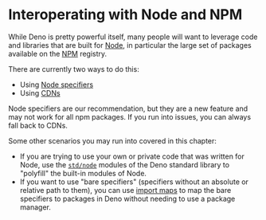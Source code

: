 # Interoperating with Node and NPM

While Deno is pretty powerful itself, many people will want to leverage code and
libraries that are built for [Node](https://nodejs.org/), in particular the
large set of packages available on the [NPM](https://npmjs.com/) registry.

There are currently two ways to do this:

- Using [Node specifiers](./node/node_specifiers.md)
- Using [CDNs](./node/cdns.md)

Node specifiers are our recommendation, but they are a new feature and may not work for all npm packages. If you run into issues, you can always fall back to CDNs.

Some other scenarios you may run into covered in this chapter:

- If you are trying to use your own or private code that was written for Node, use the [`std/node`](./node/std_node.md) modules of the Deno standard library to "polyfill" the built-in modules of Node.
- If you want to use "bare specifiers" (specifiers without an absolute or relative path to them), you can use [import maps](./node/import_maps.md) to map the bare specifiers to packages in Deno without needing to use a package manager.

